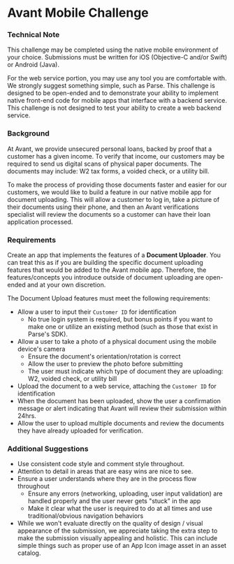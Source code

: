 # Avant Mobile Challenge


### Technical Note

This challenge may be completed using the native mobile environment of your choice. Submissions must be written for iOS (Objective-C and/or Swift) or Android (Java). 

For the web service portion, you may use any tool you are comfortable with. We strongly suggest something simple, such as Parse. This challenge is designed to be open-ended and to demonstrate your ability to implement native front-end code for mobile apps that interface with a backend service. This challenge is not designed to test your ability to create a web backend service.  

### Background 

At Avant, we provide unsecured personal loans, backed by proof that a customer has a given income. To verify that income, our customers may be required to send us digital scans of physical paper documents. The documents may include: W2 tax forms, a voided check, or a utility bill.  

To make the process of providing those documents faster and easier for our customers, we would like to build a feature in our native mobile app for document uploading. This will allow a customer to log in, take a picture of their documents using their phone, and then an Avant verifications specialist will review the documents so a customer can have their loan application processed. 


### Requirements 

Create an app that implements the features of a **Document Uploader**. You can treat this as if you are building the specific document uploading features that would be added to the Avant mobile app. Therefore, the features/concepts you introduce outside of document uploading are open-ended and at your own discretion. 

The Document Upload features must meet the following requirements:

* Allow a user to input their `Customer ID` for identification
	* No true login system is required, but bonus points if you want to make one or utilize an existing method (such as those that exist in Parse's SDK). 
* Allow a user to take a photo of a physical document using the mobile device's camera
	* Ensure the document's orientation/rotation is correct
	* Allow the user to preview the photo before submitting
	* The user must indicate which type of document they are uploading: W2, voided check, or utility bill
* Upload the document to a web service, attaching the `Customer ID` for identification  
* When the document has been uploaded, show the user a confirmation message or alert indicating that Avant will review their submission within 24hrs.
* Allow the user to upload multiple documents and review the documents they have already uploaded for verification. 

### Additional Suggestions 

* Use consistent code style and comment style throughout. 
* Attention to detail in areas that are easy wins are nice to see.
* Ensure a user understands where they are in the process flow throughout
	* Ensure any errors (networking, uploading, user input validation) are handled properly and the user never gets "stuck" in the app
	* Make it clear what the user is required to do at all times and use traditional/obvious navigation behaviors 
* While we won't evaluate directly on the quality of design / visual appearance of the submission, we appreciate taking the extra step to make the submission visually appealing and holistic. This can include simple things such as proper use of an App Icon image asset in an asset catalog.  
